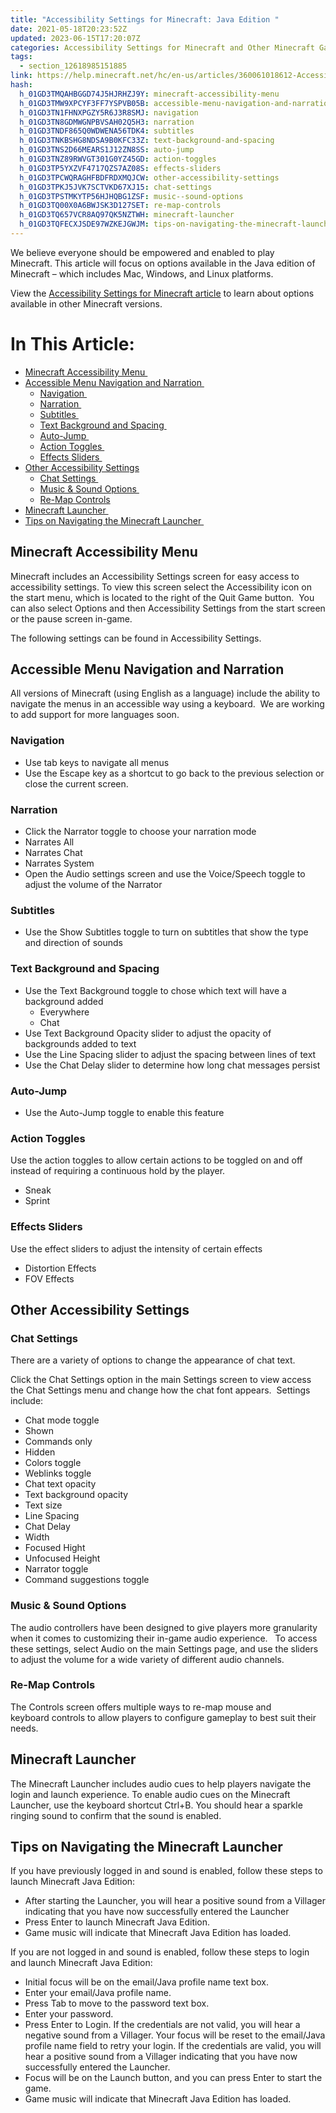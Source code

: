 ```yaml
---
title: "Accessibility Settings for Minecraft: Java Edition "
date: 2021-05-18T20:23:52Z
updated: 2023-06-15T17:20:07Z
categories: Accessibility Settings for Minecraft and Other Minecraft Games
tags:
  - section_12618985151885
link: https://help.minecraft.net/hc/en-us/articles/360061018612-Accessibility-Settings-for-Minecraft-Java-Edition
hash:
  h_01GD3TMQAHBGGD74J5HJRHZJ9Y: minecraft-accessibility-menu
  h_01GD3TMW9XPCYF3FF7YSPVB05B: accessible-menu-navigation-and-narration
  h_01GD3TN1FHNXPGZY5R6J3R8SMJ: navigation
  h_01GD3TN8GDMWGNPBVSAH02Q5H3: narration
  h_01GD3TNDF865Q0WDWENA56TDK4: subtitles
  h_01GD3TNKBSHG8NDSA9B0KFC33Z: text-background-and-spacing
  h_01GD3TNS2D66MEARS1J12ZN8SS: auto-jump
  h_01GD3TNZ89RWVGT301G0YZ45GD: action-toggles
  h_01GD3TP5YXZVF4717QZS7AZ08S: effects-sliders
  h_01GD3TPCWQRAGHFBDFRDXMQJCW: other-accessibility-settings
  h_01GD3TPKJ5JVK7SCTVKD67XJ15: chat-settings
  h_01GD3TPSTMKYTP56HJHQBG1ZSF: music--sound-options
  h_01GD3TQ00X0A6BWJSK3D127SET: re-map-controls
  h_01GD3TQ657VCR8AQ97QK5NZTWH: minecraft-launcher
  h_01GD3TQFECXJSDE97WZKEJGWJM: tips-on-navigating-the-minecraft-launcher
---
```


We believe everyone should be empowered and enabled to play Minecraft. This article will focus on options available in the Java edition of Minecraft – which includes Mac, Windows, and Linux platforms.    

View the [Accessibility Settings for Minecraft article](https://aka.ms/MC-Bedrock-ACC-Features) to learn about options available in other Minecraft versions. 

# In This Article:

- [Minecraft Accessibility Menu ](#minecraft-accessibility-menu)
- [Accessible Menu Navigation and Narration ](#accessible-menu-navigation-and-narration)
  - [Navigation ](#navigation)
  - [Narration ](#narration)
  - [Subtitles ](#subtitles)
  - [Text Background and Spacing ](#text-background-and-spacing)
  - [Auto-Jump ](#auto-jump)
  - [Action Toggles ](#action-toggles)
  - [Effects Sliders ](#effects-sliders)
- [Other Accessibility Settings](#other-accessibility-settings)
  - [Chat Settings ](#chat-settings)
  - [Music & Sound Options ](#music--sound-options)
  - [Re-Map Controls](#re-map-controls)
- [Minecraft Launcher ](#minecraft-launcher)
- [Tips on Navigating the Minecraft Launcher ](#tips-on-navigating-the-minecraft-launcher)

## Minecraft Accessibility Menu 

Minecraft includes an Accessibility Settings screen for easy access to accessibility settings. To view this screen select the Accessibility icon on the start menu, which is located to the right of the Quit Game button.  You can also select Options and then Accessibility Settings from the start screen or the pause screen in-game.    

The following settings can be found in Accessibility Settings. 

## Accessible Menu Navigation and Narration 

All versions of Minecraft (using English as a language) include the ability to navigate the menus in an accessible way using a keyboard.  We are working to add support for more languages soon. 

### Navigation 

- Use tab keys to navigate all menus  
- Use the Escape key as a shortcut to go back to the previous selection or close the current screen. 

### Narration 

- Click the Narrator toggle to choose your narration mode 
- Narrates All 
- Narrates Chat 
- Narrates System
- Open the Audio settings screen and use the Voice/Speech toggle to adjust the volume of the Narrator 

### Subtitles 

- Use the Show Subtitles toggle to turn on subtitles that show the type and direction of sounds 

### Text Background and Spacing 

- Use the Text Background toggle to chose which text will have a background added 
  - Everywhere 
  - Chat 
- Use Text Background Opacity slider to adjust the opacity of backgrounds added to text 
- Use the Line Spacing slider to adjust the spacing between lines of text 
- Use the Chat Delay slider to determine how long chat messages persist 

### Auto-Jump 

- Use the Auto-Jump toggle to enable this feature 

### Action Toggles 

Use the action toggles to allow certain actions to be toggled on and off instead of requiring a continuous hold by the player. 

- Sneak 
- Sprint 

### Effects Sliders 

Use the effect sliders to adjust the intensity of certain effects 

- Distortion Effects 
- FOV Effects 

## Other Accessibility Settings

### Chat Settings 

There are a variety of options to change the appearance of chat text. 

Click the Chat Settings option in the main Settings screen to view access the Chat Settings menu and change how the chat font appears.  Settings include: 

- Chat mode toggle 
- Shown 
- Commands only 
- Hidden 
- Colors toggle 
- Weblinks toggle 
- Chat text opacity 
- Text background opacity 
- Text size 
- Line Spacing 
- Chat Delay 
- Width 
- Focused Hight 
- Unfocused Height 
- Narrator toggle 
- Command suggestions toggle   

### Music & Sound Options 

The audio controllers have been designed to give players more granularity when it comes to customizing their in-game audio experience.   To access these settings, select Audio on the main Settings page, and use the sliders to adjust the volume for a wide variety of different audio channels. 

### Re-Map Controls

The Controls screen offers multiple ways to re-map mouse and keyboard controls to allow players to configure gameplay to best suit their needs.   

## Minecraft Launcher 

The Minecraft Launcher includes audio cues to help players navigate the login and launch experience. To enable audio cues on the Minecraft Launcher, use the keyboard shortcut Ctrl+B. You should hear a sparkle ringing sound to confirm that the sound is enabled.   

## Tips on Navigating the Minecraft Launcher 

If you have previously logged in and sound is enabled, follow these steps to launch Minecraft Java Edition: 

- After starting the Launcher, you will hear a positive sound from a Villager indicating that you have now successfully entered the Launcher 
- Press Enter to launch Minecraft Java Edition. 
- Game music will indicate that Minecraft Java Edition has loaded. 

If you are not logged in and sound is enabled, follow these steps to login and launch Minecraft Java Edition: 

- Initial focus will be on the email/Java profile name text box. 
- Enter your email/Java profile name. 
- Press Tab to move to the password text box. 
- Enter your password. 
- Press Enter to Login. If the credentials are not valid, you will hear a negative sound from a Villager. Your focus will be reset to the email/Java profile name field to retry your login. If the credentials are valid, you will hear a positive sound from a Villager indicating that you have now successfully entered the Launcher. 
- Focus will be on the Launch button, and you can press Enter to start the game. 
- Game music will indicate that Minecraft Java Edition has loaded.
